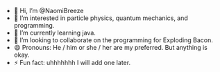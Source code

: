 - 👋 Hi, I’m @NaomiBreeze 
- 👀 I’m interested in particle physics, quantum mechanics, and programming. 
- 🌱 I’m currently learning java.
- 💞️ I’m looking to collaborate on the programming for Exploding Bacon.
- 😄 Pronouns: He / him or she / her are my preferred. But anything is okay. 
- ⚡ Fun fact: uhhhhhhh I will add one later. 

<!---
NaomiBreeze/NaomiBreeze is a ✨ special ✨ repository because its `README.md` (this file) appears on your GitHub profile.
You can click the Preview link to take a look at your changes.
--->
